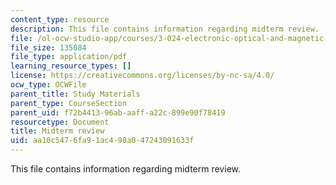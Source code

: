 ```yaml
---
content_type: resource
description: This file contains information regarding midterm review.
file: /ol-ocw-studio-app/courses/3-024-electronic-optical-and-magnetic-properties-of-materials-spring-2013/aa10c5476fa91ac498a047243091633f_MIT3_024S13_study4.pdf
file_size: 135084
file_type: application/pdf
learning_resource_types: []
license: https://creativecommons.org/licenses/by-nc-sa/4.0/
ocw_type: OCWFile
parent_title: Study Materials
parent_type: CourseSection
parent_uid: f72b4413-96ab-aaff-a22c-899e90f78419
resourcetype: Document
title: Midterm review
uid: aa10c547-6fa9-1ac4-98a0-47243091633f
---
```

This file contains information regarding midterm review.